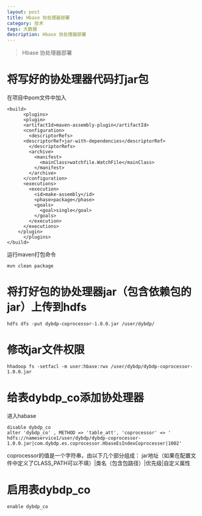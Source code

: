 ```yaml
---
layout: post
title: Hbase 协处理器部署
category: 技术
tags: 大数据
description: Hbase 协处理器部署
---
```


> Hbase 协处理器部署

# 将写好的协处理器代码打jar包

在项目中pom文件中加入

    <build>
          <plugins>
          <plugin>
          <artifactId>maven-assembly-plugin</artifactId>
          <configuration>
            <descriptorRefs>
          <descriptorRef>jar-with-dependencies</descriptorRef>
            </descriptorRefs>
            <archive>
              <manifest>
                <mainClass>watchfile.WatchFile</mainClass>
              </manifest>
            </archive>
          </configuration>
          <executions>
            <execution>
              <id>make-assembly</id>
              <phase>package</phase>
              <goals>
                <goal>single</goal>
              </goals>
            </execution>
          </executions>
        </plugin>
          </plugins>
    </build>

运行maven打包命令

    mvn clean package

# 将打好包的协处理器jar（包含依赖包的jar）上传到hdfs

    hdfs dfs -put dybdp-coprocessor-1.0.0.jar /user/dybdp/

# 修改jar文件权限

    hhadoop fs -setfacl -m user:hbase:rwx /user/dybdp/dybdp-coprocessor-1.0.0.jar

# 给表dybdp_co添加协处理器

进入habase

    disable dybdp_co
    alter 'dybdp_co' , METHOD => 'table_att', 'coprocessor' => ' hdfs://nameservice1/user/dybdp/dybdp-coprocessor-1.0.0.jar|com.dybdp.es.coprocessor.HbaseEsIndexCoprocesser|1002'

coprocessor的值是一个字符串，由以下几个部分组成：
jar地址（如果在配置文件中定义了CLASS_PATH可以不填）|类名（包含包路径）|优先级|自定义属性

# 启用表dybdp_co

    enable dybdp_co
